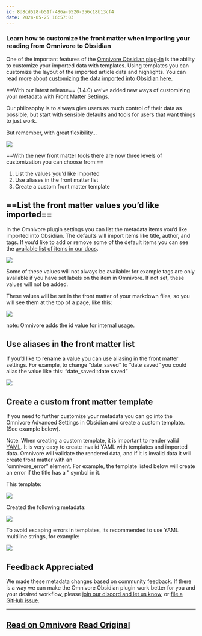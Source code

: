 ```yaml
---
id: 8d8cd528-b51f-486a-9520-356c18b13cf4
date: 2024-05-25 16:57:03
---
```


### Learn how to customize the front matter when importing your reading from Omnivore to Obsidian

One of the important features of the [Omnivore Obsidian plug-in](https://github.com/omnivore-app/obsidian-omnivore) is the ability to customize your imported data with templates. Using templates you can customize the layout of the imported article data and highlights. You can read more about [customizing the data imported into Obsidian here](https://docs.omnivore.app/integrations/obsidian.html#controlling-the-layout-of-the-data-imported-to-obsidian).

==With our latest release== (1.4.0) we’ve added new ways of customizing your [metadata](https://help.obsidian.md/Editing+and+formatting/Metadata) with Front Matter Settings. 

Our philosophy is to always give users as much control of their data as possible, but start with sensible defaults and tools for users that want things to just work.

But remember, with great flexibility…

[![](https://proxy-prod.omnivore-image-cache.app/340x0,syyjXW72lVJ3DvPA_UoMAbiYNuCWToCx9MF3UjGnZtJk/https://substackcdn.com/image/fetch/w_1456,c_limit,f_auto,q_auto:good,fl_progressive:steep/https%3A%2F%2Fsubstack-post-media.s3.amazonaws.com%2Fpublic%2Fimages%2F594dc10b-831f-4051-a5bf-6231df2eeb25_974x1324.png)](https://substackcdn.com/image/fetch/f%5Fauto,q%5Fauto:good,fl%5Fprogressive:steep/https%3A%2F%2Fsubstack-post-media.s3.amazonaws.com%2Fpublic%2Fimages%2F594dc10b-831f-4051-a5bf-6231df2eeb25%5F974x1324.png)

==With the new front matter tools there are now three levels of customization you can choose from:==

1. List the values you’d like imported
2. Use aliases in the front matter list
3. Create a custom front matter template

## ==List the front matter values you’d like imported==

In the Omnivore plugin settings you can list the metadata items you’d like imported into Obsidian. The defaults will import items like title, author, and tags. If you’d like to add or remove some of the default items you can see the [available list of items in our docs](https://docs.omnivore.app/integrations/obsidian.html#variables-available-in-the-template).

[![](https://proxy-prod.omnivore-image-cache.app/554x0,sjrWJ3LDz_jkJ-Ou0z7FW6b8YH5WPrQFuphAd69StzQ4/https://substackcdn.com/image/fetch/w_1456,c_limit,f_auto,q_auto:good,fl_progressive:steep/https%3A%2F%2Fsubstack-post-media.s3.amazonaws.com%2Fpublic%2Fimages%2F6befdf05-4f29-4677-a87f-42338d5f1674_1190x426.png)](https://substackcdn.com/image/fetch/f%5Fauto,q%5Fauto:good,fl%5Fprogressive:steep/https%3A%2F%2Fsubstack-post-media.s3.amazonaws.com%2Fpublic%2Fimages%2F6befdf05-4f29-4677-a87f-42338d5f1674%5F1190x426.png)

Some of these values will not always be available: for example tags are only available if you have set labels on the item in Omnivore. If not set, these values will not be added. 

These values will be set in the front matter of your markdown files, so you will see them at the top of a page, like this:

[![](https://proxy-prod.omnivore-image-cache.app/552x0,sIPQYsyFAKwwrBn5tpHijsgxSXu7T5bLUGqDlXSfC6a0/https://substackcdn.com/image/fetch/w_1456,c_limit,f_auto,q_auto:good,fl_progressive:steep/https%3A%2F%2Fsubstack-post-media.s3.amazonaws.com%2Fpublic%2Fimages%2F5bc86ad2-6447-493c-af32-9e11f9026260_1306x590.png)](https://substackcdn.com/image/fetch/f%5Fauto,q%5Fauto:good,fl%5Fprogressive:steep/https%3A%2F%2Fsubstack-post-media.s3.amazonaws.com%2Fpublic%2Fimages%2F5bc86ad2-6447-493c-af32-9e11f9026260%5F1306x590.png)

note: Omnivore adds the id value for internal usage.

## Use aliases in the front matter list

If you’d like to rename a value you can use aliasing in the front matter settings. For example, to change “date\_saved” to “date saved” you could alias the value like this: “date\_saved::date saved”

[![](https://proxy-prod.omnivore-image-cache.app/626x0,sKPxJWAy_oUtyk55XKkVL00hHHHXMmvcPknH0As24tTY/https://substackcdn.com/image/fetch/w_1456,c_limit,f_auto,q_auto:good,fl_progressive:steep/https%3A%2F%2Fsubstack-post-media.s3.amazonaws.com%2Fpublic%2Fimages%2Ff4f87d63-eaa9-4734-9ed5-22df958bf4f7_1172x416.png)](https://substackcdn.com/image/fetch/f%5Fauto,q%5Fauto:good,fl%5Fprogressive:steep/https%3A%2F%2Fsubstack-post-media.s3.amazonaws.com%2Fpublic%2Fimages%2Ff4f87d63-eaa9-4734-9ed5-22df958bf4f7%5F1172x416.png)

## Create a custom front matter template

If you need to further customize your metadata you can go into the Omnivore Advanced Settings in Obsidian and create a custom template. (See example below).

Note: When creating a custom template, it is important to render valid [YAML](https://yaml.org/). It is very easy to create invalid YAML with templates and imported data. Omnivore will validate the rendered data, and if it is invalid data it will create front matter with an   
”omnivore\_error” element. For example, the template listed below will create an error if the title has a “ symbol in it. 

This template:

[![](https://proxy-prod.omnivore-image-cache.app/626x0,sLH2LLL6ZhZTkCxP5IYyXmDigVPa5f08dxExEGCFMlm8/https://substackcdn.com/image/fetch/w_1456,c_limit,f_auto,q_auto:good,fl_progressive:steep/https%3A%2F%2Fsubstack-post-media.s3.amazonaws.com%2Fpublic%2Fimages%2Fb6c52a6e-1efb-406c-ac89-972e13321eaa_1158x454.png)](https://substackcdn.com/image/fetch/f%5Fauto,q%5Fauto:good,fl%5Fprogressive:steep/https%3A%2F%2Fsubstack-post-media.s3.amazonaws.com%2Fpublic%2Fimages%2Fb6c52a6e-1efb-406c-ac89-972e13321eaa%5F1158x454.png)

Created the following metadata:

[![](https://proxy-prod.omnivore-image-cache.app/616x0,sPmEpcT-T5w0Pe8dS-0O1H84Vyb1o4lF8IQWcLpPElww/https://substackcdn.com/image/fetch/w_1456,c_limit,f_auto,q_auto:good,fl_progressive:steep/https%3A%2F%2Fsubstack-post-media.s3.amazonaws.com%2Fpublic%2Fimages%2F2be547c4-d70f-4204-8718-dfc5205bb945_1180x314.png)](https://substackcdn.com/image/fetch/f%5Fauto,q%5Fauto:good,fl%5Fprogressive:steep/https%3A%2F%2Fsubstack-post-media.s3.amazonaws.com%2Fpublic%2Fimages%2F2be547c4-d70f-4204-8718-dfc5205bb945%5F1180x314.png)

To avoid escaping errors in templates, its recommended to use YAML multiline strings, for example:

[![](https://proxy-prod.omnivore-image-cache.app/606x0,sb3YayG3t__EyghC5np0m9B-TBs_7u2cfdTVwSYSJ3wE/https://substackcdn.com/image/fetch/w_1456,c_limit,f_auto,q_auto:good,fl_progressive:steep/https%3A%2F%2Fsubstack-post-media.s3.amazonaws.com%2Fpublic%2Fimages%2Fbd78cd76-ce21-4e2a-9e6b-a02706855808_1182x426.png)](https://substackcdn.com/image/fetch/f%5Fauto,q%5Fauto:good,fl%5Fprogressive:steep/https%3A%2F%2Fsubstack-post-media.s3.amazonaws.com%2Fpublic%2Fimages%2Fbd78cd76-ce21-4e2a-9e6b-a02706855808%5F1182x426.png)

## Feedback Appreciated

We made these metadata changes based on community feedback. If there is a way we can make the Omnivore Obsidian plugin work better for you and your desired workflow, please [join our discord and let us know](https://discord.gg/h2z5rppzz9), or [file a GitHub issue](https://github.com/omnivore-app/obsidian-omnivore/issues).


---
[Read on Omnivore](https://omnivore.app/me/using-the-omnivore-obsidian-plugin-s-new-metadata-customization--18fb0415858)
[Read Original](https://blog.omnivore.app/p/customize-omnivore-obsidian-metadata)
---